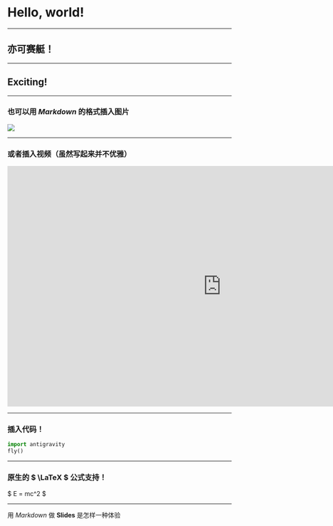 # Hello, world!

---

## 亦可赛艇！

----

## Exciting!

---

### 也可以用 _Markdown_ 的格式插入图片

![](http://www.doubean.com/face/store/like/0000/004/799.jpg)

----

### 或者插入视频（虽然写起来并不优雅）

<iframe width="960" height="540" src="https://www.youtube.com/embed/unRPhNH-YWo" frameborder="0" allowfullscreen></iframe>

---

### 插入代码！

```Python
import antigravity
fly()
```

---

### 原生的 $ \LaTeX $ 公式支持！

$ E = mc^2 $

---

用 _Markdown_ 做 __Slides__ 是怎样一种体验
